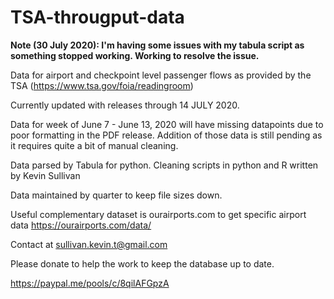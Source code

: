 # TSA-througput-data

**Note (30 July 2020): I'm having some issues with my tabula script as something stopped working. Working to resolve the issue.**

Data for airport and checkpoint level passenger flows as provided by the TSA (https://www.tsa.gov/foia/readingroom)

Currently updated with releases through 14 JULY 2020.

Data for week of June 7 - June 13, 2020 will have missing datapoints due to poor formatting in the PDF release. Addition of those data is still pending as it requires quite a bit of manual cleaning.

Data parsed by Tabula for python. Cleaning scripts in python and R written by Kevin Sullivan

Data maintained by quarter to keep file sizes down.

Useful complementary dataset is ourairports.com to get specific airport data https://ourairports.com/data/

Contact at sullivan.kevin.t@gmail.com

Please donate to help the work to keep the database up to date.

https://paypal.me/pools/c/8qilAFGpzA
